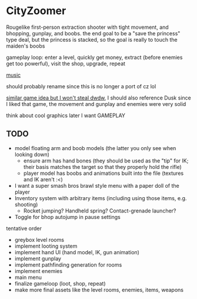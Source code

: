 # CityZoomer

Rougelike first-person extraction shooter with tight movement, and bhopping, gunplay, and boobs. the end goal to be a "save the princess" type deal, but the princess is stacked, so the goal is really to touch the maiden's boobs

gameplay loop: enter a level, quickly get money, extract (before enemies get too powerful), visit the shop, upgrade, repeat

[music](https://www.beepbox.co/#9n41sbk0l04e0jt2wa7g0nj0fr1i0o2424T7v1u07f50p61770q72d42g3q0F21590h961d06HT-SRJJJJIAAAAAh0I7E1c11T1v2u01f22v12x0qwF10r5151d08A9F4B0Q19e4Pb631E3b7626637T8v2u08f117bq00d03x600W7E3121218T1v1u01f10o5q83333d30AbFhB2Q2ae1Pa514E172T2v2u15f10w4qw02d03w0E0b4cgN34gEyCa8FyyasgN30000y2o00060E1AaoW4G4cgN34gEyCa8FyyasgN3000000000000000008wy4cgN34ggN34cgN34ggN3p27aFE-1HMkzknOxvgnWiq_zaFHGOIDbM2BfvxpS6Vjjr0VKtAVdeZT8k6nhgptuTy6jNhllnjjnnnnjj0g5Y1w6hw5dc30lgsxp1g6G0Yxgpt51BTXe8p80FJv4iqDnqe00CRZanFE-V1dB_pllllddJI1bY2AaX4R-bbQ77UOrzO2-nFILlGKKjnUYLjhX58W1Bll9JTEFDB-4tCzj8OlYDv9FKDQpVuCzNU3hKFKHB81dvw9Jv0Q2W00FE-1HMkzknOxvgnWiq_zaFHGOIDbM2BfvxpS6Vjjr0VKtAVdeZT8k6nhgptuTy6jNhllnjjnnnnjj0g5Y1w6hw5dc30lgsxp1g6G0Yxgpt51BTXe8p80BWqfEOW3bEcK4w9vgpt1BQ6naM001jppMzF8WieAzGhhjMjnAFEOkBVeNIVejjAq56jIX6PAVdapiqcDgEcKywOWtD9EE00)

should probably rename since this is no longer a port of cz lol

[similar game idea but I won't steal dwdw](https://ln404.itch.io/force-reboot), I should also reference Dusk since I liked that game, the movement and gunplay and enemies were very solid

think about cool graphics later I want GAMEPLAY

## TODO
- model floating arm and boob models (the latter you only see when looking down)
	- ensure arm has hand bones (they should be used as the "tip" for IK; their basis matches the target so that they properly hold the rifle)
 	- player model has boobs and animations built into the file (textures and IK aren't :\<)
- I want a super smash bros brawl style menu with a paper doll of the player
- Inventory system with arbitrary items (including using those items, e.g. shooting)
	- Rocket jumping? Handheld spring? Contact-grenade launcher?
- Toggle for bhop autojump in pause settings

tentative order
- greybox level rooms
- implement looting system
- implement hand UI (hand model, IK, gun animation)
- implement gunplay
- implement pathfinding generation for rooms
- implement enemies
- main menu
- finalize gameloop (loot, shop, repeat)
- make more final assets like the level rooms, enemies, items, weapons
